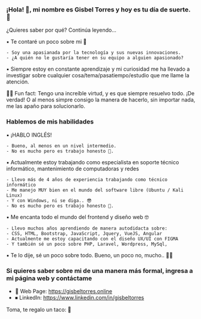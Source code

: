### ¡Hola! 👋, mi nombre es Gisbel Torres y hoy es tu día de suerte. 🙊
¿Quieres saber por qué? Continúa leyendo...

▪️ Te contaré un poco sobre mi 💙
```
- Soy una apasianada por la tecnología y sus nuevas innovaciones.
- ¿A quién no le gustaría tener en su equipo a alguien apasionado?
```

▪️ Siempre estoy en constante aprendizaje y mi curiosidad me ha llevado a 
investigar sobre cualquier cosa/tema/pasatiempo/estudio que me llame la atención.

🤸‍♀️ Fun fact: Tengo una increíble virtud, y es que siempre resuelvo todo. ¡De verdad! 
O al menos simpre consigo la manera de hacerlo, sin importar nada, me las apaño para solucionarlo.

### Hablemos de mis habilidades
▪️ ¡HABLO INGLÉS!
```
- Bueno, al menos en un nivel intermedio.
- No es mucho pero es trabajo honesto 🤪. 
```
▪️  Actualmente estoy trabajando como especialista en soporte técnico informático, mantenimiento de computadoras y redes
```
- Llevo más de 4 años de experiencia trabajando como técnico informático
- Me manejo MUY bien en el mundo del software libre (Ubuntu / Kali Linux)
- Y con Windows, ni se diga.. 😎
- No es mucho pero es trabajo honesto 🤪. 
```
▪️ Me encanta todo el mundo del frontend y diseño web 🤓
```
- Llevo muchos años aprendiendo de manera autodidacta sobre:
- CSS, HTML, Bootstrap, JavaScript, Jquery, VueJS, Angular
- Actualmente me estoy capacitando con el diseño UX/UI con FIGMA
- Y también sé un poco sobre PHP, Laravel, Wordpress, MySql, 
```
▪️ Te lo dije, sé un poco sobre todo. Bueno, un poco no, mucho.. 💁‍♀️

### Si quieres saber sobre mi de una manera más formal, ingresa a mi página web y contáctame 
- 📍  Web Page: https://gisbeltorres.online
- ⏹ LinkedIn: https://www.linkedin.com/in/gisbeltorres

Toma, te regalo un taco: 🌮

